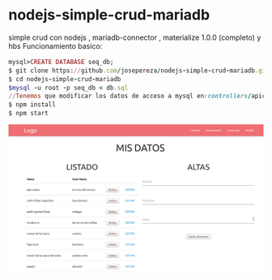 # nodejs-simple-crud-mariadb
simple crud con nodejs , mariadb-connector , materialize 1.0.0 (completo) y hbs 
Funcionamiento basico:
```ruby
mysql>CREATE DATABASE seq_db;
$ git clone https://github.com/josepereza/nodejs-simple-crud-mariadb.git
$ cd nodejs-simple-crud-mariadb
$mysql -u root -p seq_db < db.sql
//Tenemos que modificar los datos de acceso a mysql en:controllers/apicrud.js  y controllers/listado.js
$ npm install
$ npm start
```
![Alt text](node-mariadb.png)
